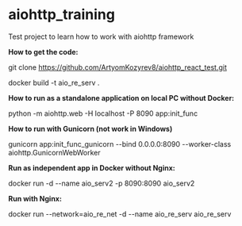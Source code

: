 # aiohttp_training
Test project to learn how to work with aiohttp framework

**How to get the code:**

git clone https://github.com/ArtyomKozyrev8/aiohttp_react_test.git

docker build -t aio_re_serv .

**How to run as a standalone application on local PC without Docker:**

python -m aiohttp.web -H localhost -P 8090 app:init_func

**How to run with Gunicorn (not work in Windows)**

gunicorn app:init_func_gunicorn --bind 0.0.0.0:8090 --worker-class aiohttp.GunicornWebWorker

**Run as independent app in Docker without Nginx:**

docker run -d --name aio_serv2 -p 8090:8090 aio_serv2

**Run with Nginx:** 

docker run --network=aio_re_net -d --name aio_re_serv aio_re_serv

